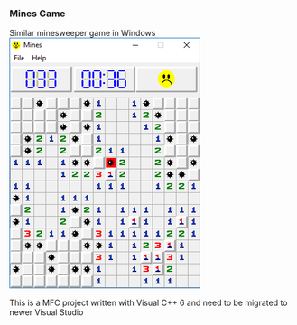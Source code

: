### Mines Game
Similar minesweeper game in Windows  
<img src="/Help/Mines.png">

This is a MFC project written with Visual C++ 6 and need to be migrated to newer Visual Studio

